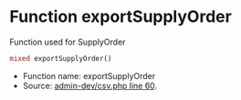 Function exportSupplyOrder
===========================

Function used for SupplyOrder



```php
mixed exportSupplyOrder()
```

* Function name: exportSupplyOrder
* Source: [admin-dev/csv.php line 60](https://github.com/PrestaShop/PrestaShop/blob/1.5.0.3/admin-dev/csv.php#L60).

